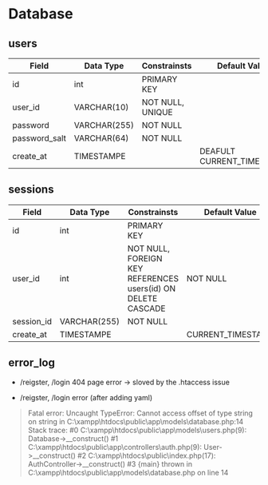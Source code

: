 # Database
## users
| Field  | Data Type | Constrainsts  | Default Value | Special Attributes|
| ------------- | ------------- | ------------- | ------------- | ------------- |
| id  | int  |  PRIMARY KEY | | AUTO_INCREMENT |
| user_id  |  VARCHAR(10)  | NOT NULL, UNIQUE|
| password  | VARCHAR(255)  | NOT NULL |
| password_salt  | VARCHAR(64)  | NOT NULL |
| create_at | TIMESTAMPE |  |DEAFULT CURRENT_TIMESTAMP


## sessions
| Field  | Data Type | Constrainsts  | Default Value | Special Attributes|
| ------------- | ------------- | ------------- | ------------- | ------------- |
| id  | int  |  PRIMARY KEY | | AUTO_INCREMENT |
| user_id  |  int | NOT NULL, FOREIGN KEY REFERENCES users(id) ON DELETE CASCADE| NOT NULL| 
| session_id  | VARCHAR(255)  | NOT NULL |
| create_at | TIMESTAMPE |  |CURRENT_TIMESTAMP



## error_log

* /reigster, /login 404 page error
-> sloved by the .htaccess issue 

* /reigster, /login error (after adding yaml)

>Fatal error: Uncaught TypeError: Cannot access offset of type string on string in C:\xampp\htdocs\public\app\models\database.php:14 Stack trace: #0 C:\xampp\htdocs\public\app\models\users.php(9): Database->__construct() #1 C:\xampp\htdocs\public\app\controllers\auth.php(9): User->__construct() #2 C:\xampp\htdocs\public\index.php(17): AuthController->__construct() #3 {main} thrown in C:\xampp\htdocs\public\app\models\database.php on line 14
